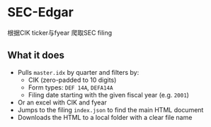 # SEC-Edgar
根据CIK ticker与fyear 爬取SEC filing
## What it does

- Pulls `master.idx` by quarter and filters by:
  - CIK (zero-padded to 10 digits)
  - Form types: `DEF 14A`, `DEFA14A`
  - Filing date starting with the given fiscal year (e.g. `2001`)
- Or an excel with CIK and fyear
- Jumps to the filing `index.json` to find the main HTML document
- Downloads the HTML to a local folder with a clear file name
